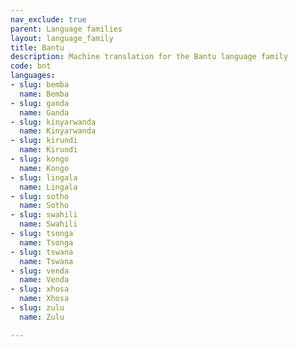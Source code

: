 ```yaml
---
nav_exclude: true
parent: Language families
layout: language_family
title: Bantu
description: Machine translation for the Bantu language family
code: bnt
languages:
- slug: bemba
  name: Bemba
- slug: ganda
  name: Ganda
- slug: kinyarwanda
  name: Kinyarwanda
- slug: kirundi
  name: Kirundi
- slug: kongo
  name: Kongo
- slug: lingala
  name: Lingala
- slug: sotho
  name: Sotho
- slug: swahili
  name: Swahili
- slug: tsonga
  name: Tsonga
- slug: tswana
  name: Tswana
- slug: venda
  name: Venda
- slug: xhosa
  name: Xhosa
- slug: zulu
  name: Zulu

---
```


